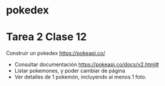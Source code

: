 # pokedex

# Tarea 2 Clase 12

Construir un pokedex https://pokeapi.co/
- Consultar documentación https://pokeapi.co/docs/v2.html#
- Listar pokemones, y poder cambiar de página
- Ver detalles de 1 pokemón, incluyendo al menos 1 foto.